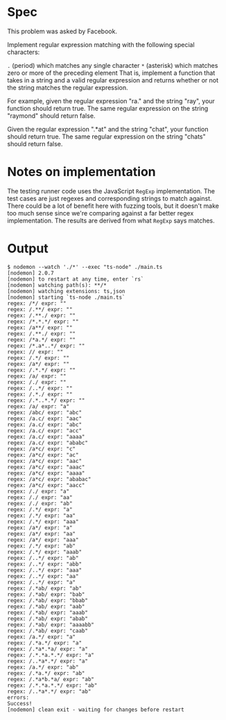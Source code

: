 # Spec

This problem was asked by Facebook.

Implement regular expression matching with the following special characters:

`.` (period) which matches any single character
`*` (asterisk) which matches zero or more of the preceding element
That is, implement a function that takes in a string and a valid regular expression and returns
whether or not the string matches the regular expression.

For example, given the regular expression "ra." and the string "ray", your function should
return true.
The same regular expression on the string "raymond" should return false.

Given the regular expression ".*at" and the string "chat", your function should return true.
The same regular expression on the string "chats" should return false.

# Notes on implementation

The testing runner code uses the JavaScript `RegExp` implementation.
The test cases are just regexes and corresponding strings to match against.
There could be a lot of benefit here with fuzzing tools, but it doesn't make too much sense since we're comparing against a far better regex implementation.
The results are derived from what `RegExp` says matches.

# Output

```
$ nodemon --watch './*' --exec "ts-node" ./main.ts
[nodemon] 2.0.7
[nodemon] to restart at any time, enter `rs`
[nodemon] watching path(s): **/*
[nodemon] watching extensions: ts,json
[nodemon] starting `ts-node ./main.ts`
regex: /*/ expr: ""
regex: /.**/ expr: ""
regex: /.**./ expr: ""
regex: /*.*.*/ expr: ""
regex: /a**/ expr: ""
regex: /.**./ expr: ""
regex: /*a.*/ expr: ""
regex: /*.a*..*/ expr: ""
regex: // expr: ""
regex: /.*/ expr: ""
regex: /a*/ expr: ""
regex: /.*.*/ expr: ""
regex: /a/ expr: ""
regex: /./ expr: ""
regex: /..*/ expr: ""
regex: /.*./ expr: ""
regex: /.*..*.*/ expr: ""
regex: /a/ expr: "a"
regex: /abc/ expr: "abc"
regex: /a.c/ expr: "aac"
regex: /a.c/ expr: "abc"
regex: /a.c/ expr: "acc"
regex: /a.c/ expr: "aaaa"
regex: /a.c/ expr: "ababc"
regex: /a*c/ expr: "c"
regex: /a*c/ expr: "ac"
regex: /a*c/ expr: "aac"
regex: /a*c/ expr: "aaac"
regex: /a*c/ expr: "aaaa"
regex: /a*c/ expr: "ababac"
regex: /a*c/ expr: "aacc"
regex: /./ expr: "a"
regex: /./ expr: "aa"
regex: /./ expr: "ab"
regex: /.*/ expr: "a"
regex: /.*/ expr: "aa"
regex: /.*/ expr: "aaa"
regex: /a*/ expr: "a"
regex: /a*/ expr: "aa"
regex: /a*/ expr: "aaa"
regex: /.*/ expr: "ab"
regex: /.*/ expr: "aaab"
regex: /..*/ expr: "ab"
regex: /..*/ expr: "abb"
regex: /..*/ expr: "aaa"
regex: /..*/ expr: "aa"
regex: /..*/ expr: "a"
regex: /.*ab/ expr: "ab"
regex: /.*ab/ expr: "bab"
regex: /.*ab/ expr: "bbab"
regex: /.*ab/ expr: "aab"
regex: /.*ab/ expr: "aaab"
regex: /.*ab/ expr: "abab"
regex: /.*ab/ expr: "aaaabb"
regex: /.*ab/ expr: "caab"
regex: /a.*/ expr: "a"
regex: /.*a.*/ expr: "a"
regex: /.*a*.*a/ expr: "a"
regex: /.*.*a.*.*/ expr: "a"
regex: /..*a*.*/ expr: "a"
regex: /a.*/ expr: "ab"
regex: /.*a.*/ expr: "ab"
regex: /.*a*b.*a/ expr: "ab"
regex: /.*.*a.*.*/ expr: "ab"
regex: /..*a*.*/ expr: "ab"
errors:
Success!
[nodemon] clean exit - waiting for changes before restart
```

